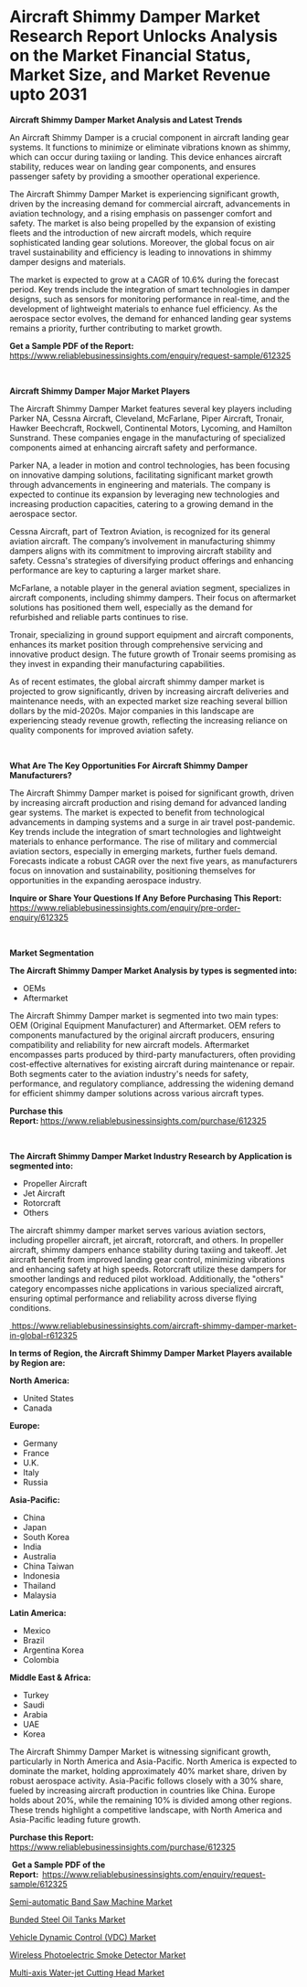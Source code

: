 <p><h1>Aircraft Shimmy Damper Market Research Report Unlocks Analysis on the Market Financial Status, Market Size, and Market Revenue upto 2031</h1></p><p><strong>Aircraft Shimmy Damper Market Analysis and Latest Trends</strong></p>
<p><p>An Aircraft Shimmy Damper is a crucial component in aircraft landing gear systems. It functions to minimize or eliminate vibrations known as shimmy, which can occur during taxiing or landing. This device enhances aircraft stability, reduces wear on landing gear components, and ensures passenger safety by providing a smoother operational experience.</p><p>The Aircraft Shimmy Damper Market is experiencing significant growth, driven by the increasing demand for commercial aircraft, advancements in aviation technology, and a rising emphasis on passenger comfort and safety. The market is also being propelled by the expansion of existing fleets and the introduction of new aircraft models, which require sophisticated landing gear solutions. Moreover, the global focus on air travel sustainability and efficiency is leading to innovations in shimmy damper designs and materials.</p><p>The market is expected to grow at a CAGR of 10.6% during the forecast period. Key trends include the integration of smart technologies in damper designs, such as sensors for monitoring performance in real-time, and the development of lightweight materials to enhance fuel efficiency. As the aerospace sector evolves, the demand for enhanced landing gear systems remains a priority, further contributing to market growth.</p></p>
<p><strong>Get a Sample PDF of the Report:&nbsp;</strong> <a href="https://www.reliablebusinessinsights.com/enquiry/request-sample/612325?utm_campaign=1119&utm_medium=2&utm_source=Github&utm_content=ia&utm_term=30102024&utm_id=aircraft-shimmy-damper">https://www.reliablebusinessinsights.com/enquiry/request-sample/612325</a></p>
<p>&nbsp;</p>
<p><strong>Aircraft Shimmy Damper Major Market Players</strong></p>
<p><p>The Aircraft Shimmy Damper Market features several key players including Parker NA, Cessna Aircraft, Cleveland, McFarlane, Piper Aircraft, Tronair, Hawker Beechcraft, Rockwell, Continental Motors, Lycoming, and Hamilton Sunstrand. These companies engage in the manufacturing of specialized components aimed at enhancing aircraft safety and performance.</p><p>Parker NA, a leader in motion and control technologies, has been focusing on innovative damping solutions, facilitating significant market growth through advancements in engineering and materials. The company is expected to continue its expansion by leveraging new technologies and increasing production capacities, catering to a growing demand in the aerospace sector.</p><p>Cessna Aircraft, part of Textron Aviation, is recognized for its general aviation aircraft. The company’s involvement in manufacturing shimmy dampers aligns with its commitment to improving aircraft stability and safety. Cessna's strategies of diversifying product offerings and enhancing performance are key to capturing a larger market share.</p><p>McFarlane, a notable player in the general aviation segment, specializes in aircraft components, including shimmy dampers. Their focus on aftermarket solutions has positioned them well, especially as the demand for refurbished and reliable parts continues to rise.</p><p>Tronair, specializing in ground support equipment and aircraft components, enhances its market position through comprehensive servicing and innovative product design. The future growth of Tronair seems promising as they invest in expanding their manufacturing capabilities.</p><p>As of recent estimates, the global aircraft shimmy damper market is projected to grow significantly, driven by increasing aircraft deliveries and maintenance needs, with an expected market size reaching several billion dollars by the mid-2020s. Major companies in this landscape are experiencing steady revenue growth, reflecting the increasing reliance on quality components for improved aviation safety.</p></p>
<p>&nbsp;</p>
<p><strong>What Are The Key Opportunities For Aircraft Shimmy Damper Manufacturers?</strong></p>
<p><p>The Aircraft Shimmy Damper market is poised for significant growth, driven by increasing aircraft production and rising demand for advanced landing gear systems. The market is expected to benefit from technological advancements in damping systems and a surge in air travel post-pandemic. Key trends include the integration of smart technologies and lightweight materials to enhance performance. The rise of military and commercial aviation sectors, especially in emerging markets, further fuels demand. Forecasts indicate a robust CAGR over the next five years, as manufacturers focus on innovation and sustainability, positioning themselves for opportunities in the expanding aerospace industry.</p></p>
<p><strong>Inquire or Share Your Questions If Any Before Purchasing This Report:</strong> <a href="https://www.reliablebusinessinsights.com/enquiry/pre-order-enquiry/612325?utm_campaign=1119&utm_medium=2&utm_source=Github&utm_content=ia&utm_term=30102024&utm_id=aircraft-shimmy-damper">https://www.reliablebusinessinsights.com/enquiry/pre-order-enquiry/612325</a></p>
<p>&nbsp;</p>
<p><strong>Market Segmentation</strong></p>
<p><strong>The Aircraft Shimmy Damper Market Analysis by types is segmented into:</strong></p>
<p><ul><li>OEMs</li><li>Aftermarket</li></ul></p>
<p><p>The Aircraft Shimmy Damper market is segmented into two main types: OEM (Original Equipment Manufacturer) and Aftermarket. OEM refers to components manufactured by the original aircraft producers, ensuring compatibility and reliability for new aircraft models. Aftermarket encompasses parts produced by third-party manufacturers, often providing cost-effective alternatives for existing aircraft during maintenance or repair. Both segments cater to the aviation industry's needs for safety, performance, and regulatory compliance, addressing the widening demand for efficient shimmy damper solutions across various aircraft types.</p></p>
<p><strong>Purchase this Report:&nbsp;</strong><a href="https://www.reliablebusinessinsights.com/purchase/612325?utm_campaign=1119&utm_medium=2&utm_source=Github&utm_content=ia&utm_term=30102024&utm_id=aircraft-shimmy-damper">https://www.reliablebusinessinsights.com/purchase/612325</a></p>
<p>&nbsp;</p>
<p><strong>The Aircraft Shimmy Damper Market Industry Research by Application is segmented into:</strong></p>
<p><ul><li>Propeller Aircraft</li><li>Jet Aircraft</li><li>Rotorcraft</li><li>Others</li></ul></p>
<p><p>The aircraft shimmy damper market serves various aviation sectors, including propeller aircraft, jet aircraft, rotorcraft, and others. In propeller aircraft, shimmy dampers enhance stability during taxiing and takeoff. Jet aircraft benefit from improved landing gear control, minimizing vibrations and enhancing safety at high speeds. Rotorcraft utilize these dampers for smoother landings and reduced pilot workload. Additionally, the "others" category encompasses niche applications in various specialized aircraft, ensuring optimal performance and reliability across diverse flying conditions.</p></p>
<p><a href="https://www.reliablebusinessinsights.com/aircraft-shimmy-damper-market-in-global-r612325?utm_campaign=1119&utm_medium=2&utm_source=Github&utm_content=ia&utm_term=30102024&utm_id=aircraft-shimmy-damper">&nbsp;https://www.reliablebusinessinsights.com/aircraft-shimmy-damper-market-in-global-r612325</a></p>
<p><strong>In terms of Region, the Aircraft Shimmy Damper Market Players available by Region are:</strong></p>
<p>
    <p> <strong> North America: </strong>
        <ul>
            <li>United States</li>
            <li>Canada</li>
        </ul>
        </p> 
    <p> <strong> Europe: </strong>
        <ul>
            <li>Germany</li>
            <li>France</li>
            <li>U.K.</li>
            <li>Italy</li>
            <li>Russia</li>
        </ul>
        </p> 
    <p> <strong> Asia-Pacific: </strong>
        <ul>
            <li>China</li>
            <li>Japan</li>
            <li>South Korea</li>
            <li>India</li>
            <li>Australia</li>
            <li>China Taiwan</li>
            <li>Indonesia</li>
            <li>Thailand</li>
            <li>Malaysia</li>
        </ul>
        </p> 
    <p> <strong> Latin America: </strong>
        <ul>
            <li>Mexico</li>
            <li>Brazil</li>
            <li>Argentina Korea</li>
            <li>Colombia</li>
        </ul>
        </p> 
    <p> <strong> Middle East & Africa: </strong>
        <ul>
            <li>Turkey</li>
            <li>Saudi</li>
            <li>Arabia</li>
            <li>UAE</li>
            <li>Korea</li>
        </ul>
    </p>
    </p>
<p><p>The Aircraft Shimmy Damper Market is witnessing significant growth, particularly in North America and Asia-Pacific. North America is expected to dominate the market, holding approximately 40% market share, driven by robust aerospace activity. Asia-Pacific follows closely with a 30% share, fueled by increasing aircraft production in countries like China. Europe holds about 20%, while the remaining 10% is divided among other regions. These trends highlight a competitive landscape, with North America and Asia-Pacific leading future growth.</p></p>
<p><strong>Purchase this Report: </strong><a href="https://www.reliablebusinessinsights.com/purchase/612325?utm_campaign=1119&utm_medium=2&utm_source=Github&utm_content=ia&utm_term=30102024&utm_id=aircraft-shimmy-damper">https://www.reliablebusinessinsights.com/purchase/612325</a></p>
<p>&nbsp;<strong>Get a Sample PDF of the Report:&nbsp;&nbsp;</strong><a href="https://www.reliablebusinessinsights.com/enquiry/request-sample/612325?utm_campaign=1119&utm_medium=2&utm_source=Github&utm_content=ia&utm_term=30102024&utm_id=aircraft-shimmy-damper">https://www.reliablebusinessinsights.com/enquiry/request-sample/612325</a></p>
<p><strong></strong></p>
<p><p><a href="https://issuu.com/reportprime-2/docs/semi-automatic-band-saw-machine-mar_0a3bc8f3d1ad95?utm_campaign=1119&utm_medium=2&utm_source=Github&utm_content=ia&utm_term=30102024&utm_id=aircraft-shimmy-damper">Semi-automatic Band Saw Machine Market</a></p><p><a href="https://github.com/sogusofer/Market-Research-Report-List-1/blob/main/bunded-steel-oil-tanks-market.md?utm_campaign=1119&utm_medium=2&utm_source=Github&utm_content=ia&utm_term=30102024&utm_id=aircraft-shimmy-damper">Bunded Steel Oil Tanks Market</a></p><p><a href="https://www.linkedin.com/pulse/vehicle-dynamic-control-vdc-market-outlook-current-assessment-1l5ne?utm_campaign=1119&utm_medium=2&utm_source=Github&utm_content=ia&utm_term=30102024&utm_id=aircraft-shimmy-damper">Vehicle Dynamic Control (VDC) Market</a></p><p><a href="https://github.com/gabrielleq8bung/Market-Research-Report-List-1/blob/main/wireless-photoelectric-smoke-detector-market.md?utm_campaign=1119&utm_medium=2&utm_source=Github&utm_content=ia&utm_term=30102024&utm_id=aircraft-shimmy-damper">Wireless Photoelectric Smoke Detector Market</a></p><p><a href="https://issuu.com/reportprime-2/docs/multi-axis-water-jet-cutting-head-m_9144c7988a29e7?utm_campaign=1119&utm_medium=2&utm_source=Github&utm_content=ia&utm_term=30102024&utm_id=aircraft-shimmy-damper">Multi-axis Water-jet Cutting Head Market</a></p></p>